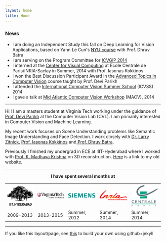 ```yaml
---
layout: home
title: Home
---
```

<h3>News</h3>
<ul>
	<li> I am doing an Independent Study this fall on Deep Learning for Vision Applications, based on Yann Le Cun's <a href='http://cilvr.nyu.edu/doku.php?id=courses:deeplearning:start'>NYU course</a> with Prof. Dhruv Batra</li>
	<li> I am serving on the Program Committee for <a href='mile.ee.iisc.ernet.in/ICVGIP2014/'> ICVGIP 2014</a></li>
	<li> I interned at the <a href='http://cvn.ecp.fr/'>Center for Visual Computing</a> at Ecole Centrale de Paris/INRIA-Saclay in Summer, 2014 with Prof. Iasonas Kokkinos</li>
	<li> I won the Best Discussion Participant Award in the <a href='https://filebox.ece.vt.edu/~S14ECE5984/'>Advanced Topics in Computer Vision</a> course taught by Prof. Devi Parikh
	<li> I attended the <a href='http://svg.dmi.unict.it/icvss2014/'>International Computer Vision Summer School</a> (ICVSS) 2014</li>
	<li> I gave a talk at <a href='https://filebox.ece.vt.edu/~macv2014/'>Mid Atlantic Computer Vision Workshop</a> (MACV), 2014</li>
</ul>
<hr/>
Hi ! I am a masters student at Virginia Tech working under the guidance of <a href='http://filebox.ece.vt.edu/~parikh'>Prof. Devi Parikh</a> at the Computer Vision Lab (CVL). I am primarily interested in Computer Vision and Machine Learning.

My recent work focuses on Scene Understanding problems like Semantic Image Understanding and Face Detection. I work closely with <a href='http://research.microsoft.com/en-us/people/larryz/'>Dr. Larry Zitnick</a>, <a href='http://cvn.ecp.fr/personnel/iasonas/'> Prof. Iasonas Kokkinos</a> and<a href='https://filebox.ece.vt.edu/~dbatra/'> Prof. Dhruv Batra</a>. 

Previously I finished my undergrad in ECE at IIIT-Hyderabad where I worked with <a href='http://www.iiit.ac.in/people/faculty/mkrishna'>Prof. K. Madhava Krishna</a> on 3D reconstruction. <a href='https://sites.google.com/site/ramakrishnavedantam928/'>Here</a> is a link to my old website.
<hr/>
<div align="center"><b>I have spent several months at</b></div>
<div align="center">
<table text-align="center"><tr><td>
	<a href='http://iiit.ac.in'><img src='public/images/iiit.png' width='100'></a></td> <td><a href='http://www.vt.edu'><img src='public/images/vt.png' width='100'></a></td><td><a href='http://www.siemens.com'><img src='public/images/siemens.png' width='100'></a></td><td><a href='http://www.inria.fr/en/centre/saclay'><img src='public/images/inria.png' width='100'></a></td><td><a href='http://cvn.ecp.fr/'><img src='public/images/centrale.png' width='100'></a></td></tr>
	<tr><td>2009-2013</td><td>2013-2015</td><td>Summer, 2012</td><td>Summer, 2014</td><td>Summer, 2014</td></tr>
</table>
</div>
<hr/>
If you like this layout/page, see <a href='demo-post'> this</a> to build your own using github+jekyll 



